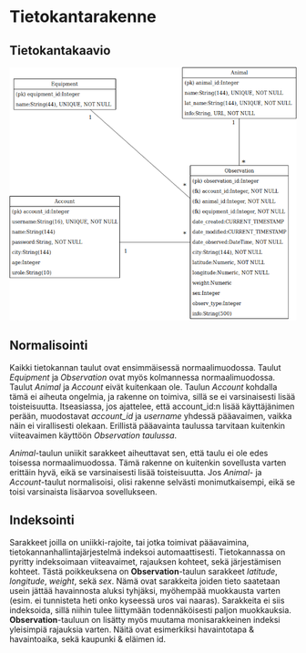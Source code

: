 # Tietokantarakenne
## Tietokantakaavio
![](https://github.com/LauriTahvanainen/GameTracker/blob/master/documentation/pictures/tietokantarakenne.png)
## Normalisointi
Kaikki tietokannan taulut ovat ensimmäisessä normaalimuodossa. Taulut _Equipment_ ja _Observation_ ovat myös kolmannessa normaalimuodossa. Taulut _Animal_ ja _Account_ eivät kuitenkaan ole. Taulun _Account_ kohdalla tämä ei aiheuta ongelmia, ja rakenne on toimiva, sillä se ei varsinaisesti lisää toisteisuutta. Itseasiassa, jos ajattelee, että account_id:n lisää käyttäjänimen perään, muodostavat _account_id_ ja _username_ yhdessä pääavaimen, vaikka näin ei virallisesti olekaan. Erillistä pääavainta taulussa tarvitaan kuitenkin viiteavaimen käyttöön _Observation taulussa_.

_Animal_-taulun uniikit sarakkeet aiheuttavat sen, että taulu ei ole edes toisessa normaalimuodossa. Tämä rakenne on kuitenkin sovellusta varten erittäin hyvä, eikä se varsinaisesti lisää toisteisuutta. Jos _Animal_- ja _Account_-taulut normalisoisi, olisi rakenne selvästi monimutkaisempi, eikä se toisi varsinaista lisäarvoa sovellukseen.

## Indeksointi
Sarakkeet joilla on uniikki-rajoite, tai jotka toimivat pääavaimina, tietokannanhallintajärjestelmä indeksoi automaattisesti. Tietokannassa on pyritty indeksoimaan viiteavaimet, rajauksen kohteet, sekä järjestämisen kohteet. Tästä poikkeuksena on __Observation__-taulun sarakkeet _latitude_, _longitude_, _weight_, sekä _sex_. Nämä ovat sarakkeita joiden tieto saatetaan usein jättää havainnosta aluksi tyhjäksi, myöhempää muokkausta varten (esim. ei tunnisteta heti onko kyseessä uros vai naaras). Sarakkeita ei siis indeksoida, sillä niihin tulee liittymään todennäköisesti paljon muokkauksia. __Observation__-tauluun on lisätty myös muutama monisarakkeinen indeksi yleisimpiä rajauksia varten. Näitä ovat esimerkiksi havaintotapa & havaintoaika, sekä kaupunki & eläimen id.
